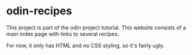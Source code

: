 # odin-recipes
This project is part of the odin project tutorial. This website consists of a main index page with links to several recipes. 

For now, it only has HTML and no CSS styling, so it's fairly ugly.
